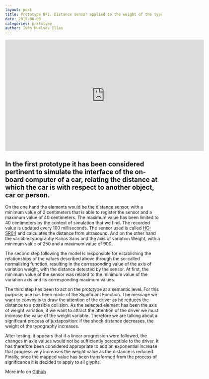 ```yaml
---
layout: post
title: Prototype Nº1. Distance sensor applied to the weight of the typography on the control panel of a car
date: 2019-06-09
categories: prototype
author: Iván Huelves Illas
---
```

<iframe src="https://player.vimeo.com/video/341418395?h=d803adb875" width="640" height="360" frameborder="0" allow="autoplay; fullscreen; picture-in-picture" allowfullscreen></iframe>

## In the first prototype it has been considered pertinent to simulate the interface of the on-board computer of a car, relating the distance at which the car is with respect to another object, car or person.

On the one hand the elements would be the distance sensor, with a minimum value of 2 centimeters that is able to register the sensor and a maximum value of 40 centimeters. The maximum value has been limited to 40 centimeters by the context of simulation that we find. The recorded value is updated every 100 milliseconds. The sensor used is called [HC-SR04](wiki.sunfounder.cc/index.php?title=Ultrasonic_Module) and calculates the distance from ultrasound. And on the other hand the variable typography Kairos Sans and the axis of variation Weight, with a minimum value of 250 and a maximum value of 900.

The second step following the model is responsible for establishing the relationships of the values described above through the so-called normalizing function, resulting in the corresponding value of the axis of variation weight, with the distance detected by the sensor. At first, the minimum value of the sensor was related to the minimum value of the variation axis and its corresponding maximum values.

The third step has been to act on the prototype at a semantic level. For this purpose, use has been made of the Significant Function. The message we want to convey is to draw the attention of the driver as he reduces the distance to a possible collision. As the selected element has been the axis of weight variation, if we want to attract the attention of the driver we must increase the value of the weight variable. Therefore we are talking about a significant process of juxtaposition: if the shock distance decreases, the weight of the typography increases.

After testing, it appears that if a linear progression were followed, the changes in axle values would not be sufficiently perceptible to the driver. It has therefore been considered appropriate to add an exponential increase that progressively increases the weight value as the distance is reduced. Finally, once the mapped value has been transformed from the process of significance it is decided to apply to all glyphs.

More info on [Github](https://github.com/ivan-huelves/Sensor-Variable-Font_distancia)
